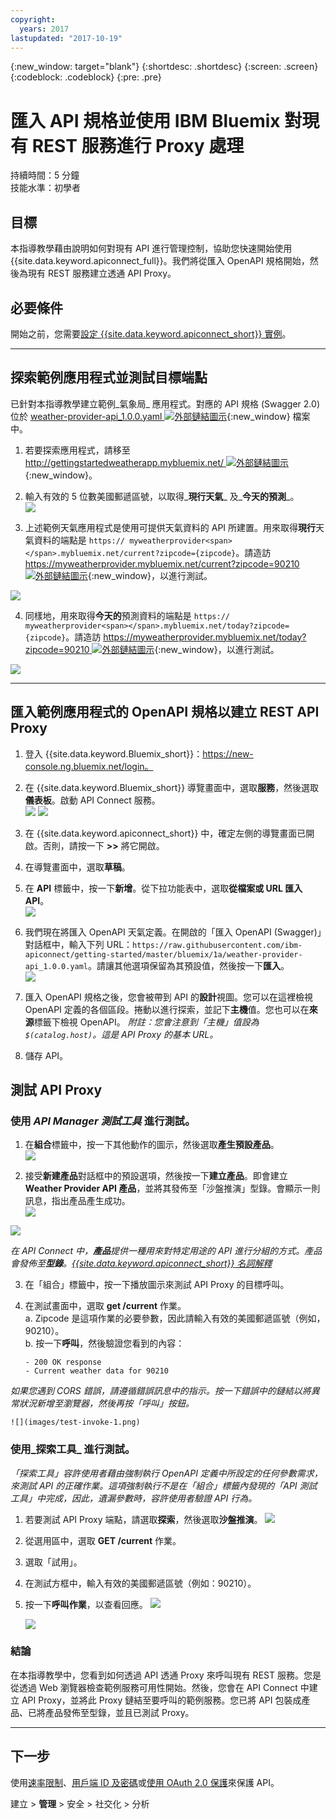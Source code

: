 ```yaml
---
copyright:
  years: 2017
lastupdated: "2017-10-19"
---
```


{:new_window: target="blank"}
{:shortdesc: .shortdesc}
{:screen: .screen}
{:codeblock: .codeblock}
{:pre: .pre}

# 匯入 API 規格並使用 IBM Bluemix 對現有 REST 服務進行 Proxy 處理
持續時間：5 分鐘  
技能水準：初學者  

## 目標
本指導教學藉由說明如何對現有 API 進行管理控制，協助您快速開始使用 {{site.data.keyword.apiconnect_full}}。我們將從匯入 OpenAPI 規格開始，然後為現有 REST 服務建立透通 API Proxy。

## 必要條件
開始之前，您需要[設定 {{site.data.keyword.apiconnect_short}} 實例](tut_prereq_set_up_apic_instance.html)。

---


## 探索範例應用程式並測試目標端點

已針對本指導教學建立範例_氣象局_ 應用程式。對應的 API 規格 (Swagger 2.0) 位於 [weather-provider-api_1.0.0.yaml ![外部鏈結圖示](../../../icons/launch-glyph.svg "外部鏈結圖示")](https://raw.githubusercontent.com/ibm-apiconnect/getting-started/master/toolkit/1a-import/weather-provider-api_1.0.0.yaml){:new_window} 檔案中。

1. 若要探索應用程式，請移至 [http://gettingstartedweatherapp.mybluemix.net/ ![外部鏈結圖示](../../../icons/launch-glyph.svg "外部鏈結圖示")](http://gettingstartedweatherapp.mybluemix.net/){:new_window}。  
2. 輸入有效的 5 位數美國郵遞區號，以取得_**現行天氣**_ 及_**今天的預測**_。  
![](images/explore-weatherapp-1.png)

3. 上述範例天氣應用程式是使用可提供天氣資料的 API 所建置。用來取得**現行**天氣資料的端點是 `https:// myweatherprovider<span></span>.mybluemix.net/current?zipcode={zipcode}`。請造訪 [https://myweatherprovider.mybluemix.net/current?zipcode=90210 ![外部鏈結圖示](../../../icons/launch-glyph.svg "外部鏈結圖示")](https://myweatherprovider.mybluemix.net/current?zipcode=90210){:new_window}，以進行測試。  

  ![](images/explore-weatherapp-2.png)

4. 同樣地，用來取得**今天的**預測資料的端點是 `https:// myweatherprovider<span></span>.mybluemix.net/today?zipcode={zipcode}`。請造訪 [https://myweatherprovider.mybluemix.net/today?zipcode=90210 ![外部鏈結圖示](../../../icons/launch-glyph.svg "外部鏈結圖示")](https://myweatherprovider.mybluemix.net/today?zipcode=90210){:new_window}，以進行測試。  

  ![](images/explore-weatherapp-3.png)


---

## 匯入範例應用程式的 OpenAPI 規格以建立 REST API Proxy
1. 登入 {{site.data.keyword.Bluemix_short}}：https://new-console.ng.bluemix.net/login。
2. 在 {{site.data.keyword.Bluemix_short}} 導覽畫面中，選取**服務**，然後選取**儀表板**。啟動 API Connect 服務。  
   ![](images/login-1.png)   ![](images/login-2.png)  

3. 在 {{site.data.keyword.apiconnect_short}} 中，確定左側的導覽畫面已開啟。否則，請按一下 **>>** 將它開啟。  
4. 在導覽畫面中，選取**草稿**。   
5. 在 **API** 標籤中，按一下**新增**。從下拉功能表中，選取**從檔案或 URL 匯入 API**。  
     ![](images/import-1.png)

6. 我們現在將匯入 OpenAPI 天氣定義。在開啟的「匯入 OpenAPI (Swagger)」對話框中，輸入下列 URL：`https://raw.githubusercontent.com/ibm-apiconnect/getting-started/master/bluemix/1a/weather-provider-api_1.0.0.yaml`。請讓其他選項保留為其預設值，然後按一下**匯入**。  
    ![](images/import-2.png)  

7. 匯入 OpenAPI 規格之後，您會被帶到 API 的**設計**視圖。您可以在這裡檢視 OpenAPI 定義的各個區段。捲動以進行探索，並記下**主機**值。您也可以在**來源**標籤下檢視 OpenAPI。
_附註：您會注意到「主機」值設為 _`$(catalog.host)`_。這是 API Proxy 的基本 URL。_
8. 儲存 API。


## 測試 API Proxy

### 使用 _API Manager 測試工具_ 進行測試。
1. 在**組合**標籤中，按一下其他動作的圖示，然後選取**產生預設產品**。  
  ![](images/generate-default-product-1.png)   

2. 接受**新建產品**對話框中的預設選項，然後按一下**建立產品**。即會建立 **Weather Provider API 產品**，並將其發佈至「沙盤推演」型錄。會顯示一則訊息，指出產品產生成功。  
  ![](images/generate-default-product-2.png)  

  ![](images/generate-default-product-3.png)

  _在 API Connect 中，**產品**提供一種用來對特定用途的 API 進行分組的方式。產品會發佈至**型錄**。[{{site.data.keyword.apiconnect_short}} 名詞解釋](../apic_glossary.html)_

3. 在「組合」標籤中，按一下播放圖示來測試 API Proxy 的目標呼叫。

4. 在測試畫面中，選取 **get /current** 作業。  
    a. Zipcode 是這項作業的必要參數，因此請輸入有效的美國郵遞區號（例如，90210）。  
    b. 按一下**呼叫**，然後驗證您看到的內容：  
    ```
    - 200 OK response
    - Current weather data for 90210  
    ```
_如果您遇到 CORS 錯誤，請遵循錯誤訊息中的指示。按一下錯誤中的鏈結以將異常狀況新增至瀏覽器，然後再按「呼叫」按鈕。_

    ![](images/test-invoke-1.png)


### 使用_探索工具_ 進行測試。
_「探索工具」容許使用者藉由強制執行 OpenAPI 定義中所設定的任何參數需求，來測試 API 的正確作業。這項強制執行不是在「組合」標籤內發現的「API 測試工具」中完成，因此，遺漏參數時，容許使用者驗證 API 行為。_

1. 若要測試 API Proxy 端點，請選取**探索**，然後選取**沙盤推演**。
    ![](images/test-explore-1.png)
2. 從選用區中，選取 **GET /current** 作業。
3. 選取「試用」。  
4. 在測試方框中，輸入有效的美國郵遞區號（例如：90210）。
5. 按一下**呼叫作業**，以查看回應。
  ![](images/test-explore-2.png)

    ![](images/test-explore-3.png)


### 結論
在本指導教學中，您看到如何透過 API 透通 Proxy 來呼叫現有 REST 服務。您是從透過 Web 瀏覽器檢查範例服務可用性開始。然後，您會在 API Connect 中建立 API Proxy，並將此 Proxy 鏈結至要呼叫的範例服務。您已將 API 包裝成產品、已將產品發佈至型錄，並且已測試 Proxy。

---

## 下一步

使用[速率限制](tut_rate_limit.html)、[用戶端 ID 及密碼](tut_secure_landing.html)或[使用 OAuth 2.0 保護](tut_secure_oauth_2.html)來保護 API。

建立 > **管理** > 安全 > 社交化 > 分析

